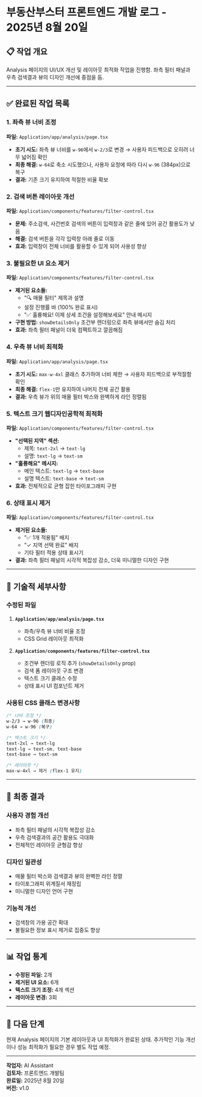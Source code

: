 # 부동산부스터 프론트엔드 개발 로그 - 2025년 8월 20일

## 📋 작업 개요

Analysis 페이지의 UI/UX 개선 및 레이아웃 최적화 작업을 진행함.
좌측 필터 패널과 우측 검색결과 뷰의 디자인 개선에 중점을 둠.

---

## ✅ 완료된 작업 목록

### 1. 좌측 뷰 너비 조정

**파일:** `Application/app/analysis/page.tsx`

- **초기 시도:** 좌측 뷰 너비를 `w-96`에서 `w-2/3`로 변경 → 사용자 피드백으로 오히려 너무 넓어짐 확인
- **최종 해결:** `w-64`로 축소 시도했으나, 사용자 요청에 따라 다시 `w-96` (384px)으로 복구
- **결과:** 기존 크기 유지하여 적절한 비율 확보

### 2. 검색 버튼 레이아웃 개선

**파일:** `Application/components/features/filter-control.tsx`

- **문제:** 주소검색, 사건번호 검색의 버튼이 입력창과 같은 줄에 있어 공간 활용도가 낮음
- **해결:** 검색 버튼을 각각 입력창 아래 줄로 이동
- **효과:** 입력창이 전체 너비를 활용할 수 있게 되어 사용성 향상

### 3. 불필요한 UI 요소 제거

**파일:** `Application/components/features/filter-control.tsx`

- **제거된 요소들:**
  - "🔍 매물 필터" 제목과 설명
  - 설정 진행률 바 (100% 완료 표시)
  - "✅ 훌륭해요! 이제 상세 조건을 설정해보세요" 안내 메시지
- **구현 방법:** `showDetailsOnly` 조건부 렌더링으로 좌측 뷰에서만 숨김 처리
- **효과:** 좌측 필터 패널이 더욱 컴팩트하고 깔끔해짐

### 4. 우측 뷰 너비 최적화

**파일:** `Application/app/analysis/page.tsx`

- **초기 시도:** `max-w-4xl` 클래스 추가하여 너비 제한 → 사용자 피드백으로 부적절함 확인
- **최종 해결:** `flex-1`만 유지하여 나머지 전체 공간 활용
- **결과:** 우측 뷰가 위의 매물 필터 박스와 완벽하게 라인 정렬됨

### 5. 텍스트 크기 웹디자인공학적 최적화

**파일:** `Application/components/features/filter-control.tsx`

- **"선택된 지역" 섹션:**
  - 제목: `text-2xl` → `text-lg`
  - 설명: `text-lg` → `text-sm`
- **"훌륭해요" 메시지:**
  - 메인 텍스트: `text-lg` → `text-base`
  - 설명 텍스트: `text-base` → `text-sm`
- **효과:** 전체적으로 균형 잡힌 타이포그래피 구현

### 6. 상태 표시 제거

**파일:** `Application/components/features/filter-control.tsx`

- **제거된 요소들:**
  - "✅ 1개 적용됨" 배지
  - "✓ 지역 선택 완료" 배지
  - 기타 필터 적용 상태 표시기
- **결과:** 좌측 필터 패널의 시각적 복잡성 감소, 더욱 미니멀한 디자인 구현

---

## 🔧 기술적 세부사항

### 수정된 파일

1. **`Application/app/analysis/page.tsx`**

   - 좌측/우측 뷰 너비 비율 조정
   - CSS Grid 레이아웃 최적화

2. **`Application/components/features/filter-control.tsx`**
   - 조건부 렌더링 로직 추가 (`showDetailsOnly` prop)
   - 검색 폼 레이아웃 구조 변경
   - 텍스트 크기 클래스 수정
   - 상태 표시 UI 컴포넌트 제거

### 사용된 CSS 클래스 변경사항

```css
/* 너비 조정 */
w-2/3 → w-96 (최종)
w-64 → w-96 (복구)

/* 텍스트 크기 */
text-2xl → text-lg
text-lg → text-sm, text-base
text-base → text-sm

/* 레이아웃 */
max-w-4xl → 제거 (flex-1 유지)
```

---

## 🎯 최종 결과

### 사용자 경험 개선

- 좌측 필터 패널의 시각적 복잡성 감소
- 우측 검색결과의 공간 활용도 극대화
- 전체적인 레이아웃 균형감 향상

### 디자인 일관성

- 매물 필터 박스와 검색결과 뷰의 완벽한 라인 정렬
- 타이포그래피 위계질서 재정립
- 미니멀한 디자인 언어 구현

### 기능적 개선

- 검색창의 가용 공간 확대
- 불필요한 정보 표시 제거로 집중도 향상

---

## 📊 작업 통계

- **수정된 파일:** 2개
- **제거된 UI 요소:** 6개
- **텍스트 크기 조정:** 4개 섹션
- **레이아웃 변경:** 3회

---

## 🔄 다음 단계

현재 Analysis 페이지의 기본 레이아웃과 UI 최적화가 완료된 상태.
추가적인 기능 개선이나 성능 최적화가 필요한 경우 별도 작업 예정.

---

**작업자:** AI Assistant  
**검토자:** 프론트엔드 개발팀  
**완료일:** 2025년 8월 20일  
**버전:** v1.0
